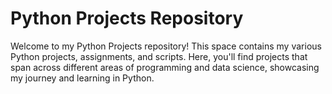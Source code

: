 # Python Projects Repository

Welcome to my Python Projects repository! This space contains my various Python projects, assignments, and scripts. Here, you'll find projects that span across different areas of programming and data science, showcasing my journey and learning in Python.
